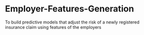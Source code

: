 # Employer-Features-Generation
To build predictive models that adjust the risk of a newly registered insurance claim using features of the employers

